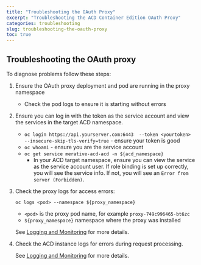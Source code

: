 ```yaml
---
title: "Troubleshooting the OAuth Proxy"
excerpt: "Troubleshooting the ACD Container Edition OAuth Proxy"
categories: troubleshooting
slug: troubleshooting-the-oauth-proxy
toc: true
---
```

<!--                                                                    -->
<!-- (C) Copyright Merative US L.P. and others 2018, 2023                -->
<!--                                                                    -->
<!-- SPDX-License-Identifier: Apache-2.0                                -->
<!--                                                                    -->


## Troubleshooting the OAuth proxy

To diagnose problems follow these steps:

1. Ensure the OAuth proxy deployment and pod are running in the proxy namespace
   - Check the pod logs to ensure it is starting without errors

1. Ensure you can log in with the token as the service account and view the services in the target ACD namespace.

   - `oc login https://api.yourserver.com:6443  --token <yourtoken>  --insecure-skip-tls-verify=true` - ensure your token is good
   - `oc whoami` - ensure you are the service account
   - `oc get service merative-acd-acd -n ${acd_namespace}`  
     - In your ACD target namespace, ensure you can view the service as the service account user.  If role binding is set up correctly, you will see the service info.  If not, you will see an `Error from server (Forbidden)`.

1. Check the proxy logs for access errors:

   `oc logs <pod> --namespace ${proxy_namespace}`

   - `<pod>` is the proxy pod name, for example `proxy-749c996465-bt6zc`
   - `${proxy_namespace}` namespace where the proxy was installed

   See [Logging and Monitoring](/troubleshooting/logging-monitoring) for more details.

1. Check the ACD instance logs for errors during request processing.

   See [Logging and Monitoring](/troubleshooting/logging-monitoring) for more details.
